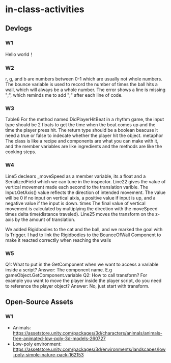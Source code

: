 # in-class-activities
## Devlogs
### W1
Hello world！

### W2
r, g, and b are numbers between 0-1 which are usually not whole numbers. 
The bounce variable is used to record the number of times the ball hits a wall, which will always be a whole number.
The error shows a line is missing ";", which reminds me to add ";" after each line of code.
### W3
Table6
For the  method named DidPlayerHitBeat in a rhythm game, the input type should be 2 floats to get the time when the beat comes up and the time the player press hit.
The return type should be a boolean beacuse it need a true or false to indecate whether the player hit the object.
metaphor
The class is like a recipe and components are what you can make with it, and the member variables are like ingredients and the methods are like the cooking steps.

### W4
Line5 declears _moveSpeed as a member variable, its a float and a SerializedField which we can tune in the inspector.
Line22 gives the value of vertical movement made each second to the translation varible. The Input.GetAxis() value reflects the direction of intended movement. The value will be 0 if no input on vertical aixis, a positive value if input is up, and a negative value if the input is down.  times The final value of vertical movement is calculated by multiplying the direction with the moveSpeed times delta time(distance traveled).
Line25 moves the transform on the z-axis by the amount of translation.

We added Rigidbodies to the cat and the ball, and we marked the goal with Is Trigger.
I had to link the Rigidbodies to the BounceOfWall Component to make it reacted correctlly when reaching the walls

 ### W5
Q1: What to put in the GetComponent<???> when we want to access a variable inside a script?
Answer: The component name. E.g gameObject.GetComponent<scriptname>.variable
Q2: How to call transform? For example you want to move the player inside the player script, do you need to reference the player object?
Answer: No, just start with transform.



## Open-Source Assets
### W1
- Animals: https://assetstore.unity.com/packages/3d/characters/animals/animals-free-animated-low-poly-3d-models-260727 
- Low-poly environment: https://assetstore.unity.com/packages/3d/environments/landscapes/low-poly-simple-nature-pack-162153 
